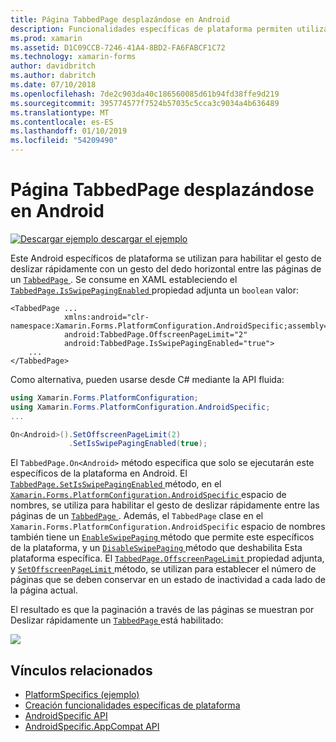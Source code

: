 ```yaml
---
title: Página TabbedPage desplazándose en Android
description: Funcionalidades específicas de plataforma permiten utilizar la funcionalidad que solo está disponible en una plataforma concreta, sin necesidad de implementar los representadores personalizados o los efectos. En este artículo se explica cómo consumir el Android específicos de la plataforma que permite el gesto de deslizar rápidamente con un gesto del dedo horizontal entre las páginas en una TabbedPage.
ms.prod: xamarin
ms.assetid: D1C09CCB-7246-41A4-8BD2-FA6FABCF1C72
ms.technology: xamarin-forms
author: davidbritch
ms.author: dabritch
ms.date: 07/10/2018
ms.openlocfilehash: 7de2c903da40c186560085d61b94fd38ffe9d219
ms.sourcegitcommit: 395774577f7524b57035c5cca3c9034a4b636489
ms.translationtype: MT
ms.contentlocale: es-ES
ms.lasthandoff: 01/10/2019
ms.locfileid: "54209490"
---
```

# <a name="tabbedpage-page-swiping-on-android"></a>Página TabbedPage desplazándose en Android

[![Descargar ejemplo](~/media/shared/download.png) descargar el ejemplo](https://developer.xamarin.com/samples/xamarin-forms/userinterface/platformspecifics/)

Este Android específicos de plataforma se utilizan para habilitar el gesto de deslizar rápidamente con un gesto del dedo horizontal entre las páginas de un [ `TabbedPage` ](xref:Xamarin.Forms.TabbedPage). Se consume en XAML estableciendo el [ `TabbedPage.IsSwipePagingEnabled` ](xref:Xamarin.Forms.PlatformConfiguration.AndroidSpecific.TabbedPage.IsSwipePagingEnabledProperty) propiedad adjunta un `boolean` valor:

```xaml
<TabbedPage ...
            xmlns:android="clr-namespace:Xamarin.Forms.PlatformConfiguration.AndroidSpecific;assembly=Xamarin.Forms.Core"
            android:TabbedPage.OffscreenPageLimit="2"
            android:TabbedPage.IsSwipePagingEnabled="true">
    ...
</TabbedPage>
```

Como alternativa, pueden usarse desde C# mediante la API fluida:

```csharp
using Xamarin.Forms.PlatformConfiguration;
using Xamarin.Forms.PlatformConfiguration.AndroidSpecific;
...

On<Android>().SetOffscreenPageLimit(2)
             .SetIsSwipePagingEnabled(true);
```

El `TabbedPage.On<Android>` método especifica que solo se ejecutarán este específicos de la plataforma en Android. El [ `TabbedPage.SetIsSwipePagingEnabled` ](xref:Xamarin.Forms.PlatformConfiguration.AndroidSpecific.TabbedPage.SetIsSwipePagingEnabled(Xamarin.Forms.BindableObject,System.Boolean)) método, en el [ `Xamarin.Forms.PlatformConfiguration.AndroidSpecific` ](xref:Xamarin.Forms.PlatformConfiguration.AndroidSpecific) espacio de nombres, se utiliza para habilitar el gesto de deslizar rápidamente entre las páginas de un [ `TabbedPage` ](xref:Xamarin.Forms.TabbedPage). Además, el `TabbedPage` clase en el `Xamarin.Forms.PlatformConfiguration.AndroidSpecific` espacio de nombres también tiene un [ `EnableSwipePaging` ](xref:Xamarin.Forms.PlatformConfiguration.AndroidSpecific.TabbedPage.EnableSwipePaging(Xamarin.Forms.IPlatformElementConfiguration{Xamarin.Forms.PlatformConfiguration.Android,Xamarin.Forms.TabbedPage})) método que permite este específicos de la plataforma, y un [ `DisableSwipePaging` ](xref:Xamarin.Forms.PlatformConfiguration.AndroidSpecific.TabbedPage.DisableSwipePaging(Xamarin.Forms.IPlatformElementConfiguration{Xamarin.Forms.PlatformConfiguration.Android,Xamarin.Forms.TabbedPage})) método que deshabilita Esta plataforma específica. El [ `TabbedPage.OffscreenPageLimit` ](xref:Xamarin.Forms.PlatformConfiguration.AndroidSpecific.TabbedPage.OffscreenPageLimitProperty) propiedad adjunta, y [ `SetOffscreenPageLimit` ](xref:Xamarin.Forms.PlatformConfiguration.AndroidSpecific.TabbedPage.SetOffscreenPageLimit(Xamarin.Forms.BindableObject,System.Int32)) método, se utilizan para establecer el número de páginas que se deben conservar en un estado de inactividad a cada lado de la página actual.

El resultado es que la paginación a través de las páginas se muestran por Deslizar rápidamente un [ `TabbedPage` ](xref:Xamarin.Forms.TabbedPage) está habilitado:

![](tabbedpage-page-swiping-images/tabbedpage-swipe.png)

## <a name="related-links"></a>Vínculos relacionados

- [PlatformSpecifics (ejemplo)](https://developer.xamarin.com/samples/xamarin-forms/userinterface/platformspecifics/)
- [Creación funcionalidades específicas de plataforma](~/xamarin-forms/platform/platform-specifics/index.md#creating-platform-specifics)
- [AndroidSpecific API](xref:Xamarin.Forms.PlatformConfiguration.AndroidSpecific)
- [AndroidSpecific.AppCompat API](xref:Xamarin.Forms.PlatformConfiguration.AndroidSpecific.AppCompat)
